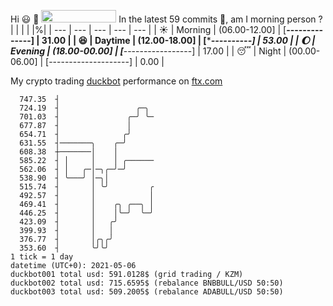 Hi :smiley: :wave: <img src="https://jojoee.jojoee.com/api/utcnow" width="120" height="20">
In the latest 59 commits :bug:, am I morning person ? 
| | | | |%|
| --- | --- | --- | --- | --- |
| :sunny: | Morning | (06.00-12.00] | [******--------------] | 31.00 |
| :satisfied: | Daytime | (12.00-18.00] | [**********----------] | 53.00 |
| :moon: | Evening | (18.00-00.00] | [***-----------------] | 17.00 |
| :sleeping: | Night | (00.00-06.00] | [--------------------] | 0.00 |

My crypto trading [duckbot](https://github.com/jojoee/duckbot) performance on [ftx.com](https://ftx.com/#a=13144711)
```
  747.35  ┤
  724.19  ┤                 ╭─╮
  701.03  ┤               ╭─╯ ╰─
  677.87  ┤               │
  654.71  ┤              ╭╯
  631.55  ┤───────╮    ╭─╯
  608.38  ┼───────│    │
  585.22  ┤ │     │    │ ╭──────
  562.06  ┤ │   ╭─│─╮╭─╯─╯
  538.90  ┤ ╰───╯ │─╮│
  515.74  ┤       │ ╰╯         ╭
  492.57  ┤       │            │
  469.41  ┤       │    ╭╮ ╭──╮ │
  446.25  ┤       │    │╰─╯  ╰─╯
  423.09  ┤       │   ╭╯
  399.93  ┤       │   │
  376.77  ┤       │╭╮╭╯
  353.60  ┤       ╰╯╰╯
1 tick = 1 day
datetime (UTC+0): 2021-05-06
duckbot001 total usd: 591.0128$ (grid trading / KZM)
duckbot002 total usd: 715.6595$ (rebalance BNBBULL/USD 50:50)
duckbot003 total usd: 509.2005$ (rebalance ADABULL/USD 50:50)
```

